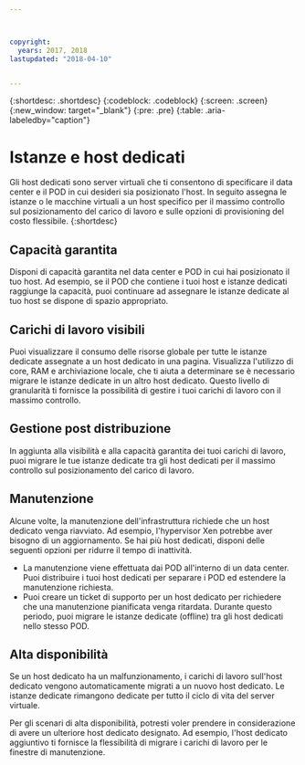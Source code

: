 ```yaml
---



copyright:
  years: 2017, 2018
lastupdated: "2018-04-10"


---
```


{:shortdesc: .shortdesc}
{:codeblock: .codeblock}
{:screen: .screen}
{:new_window: target="_blank"}
{:pre: .pre}
{:table: .aria-labeledby="caption"}


# Istanze e host dedicati 

Gli host dedicati sono server virtuali che ti consentono di specificare il data center e il POD in cui desideri sia posizionato l'host. In seguito assegna le istanze o le macchine virtuali a un host specifico per il massimo controllo sul posizionamento del carico di lavoro e sulle opzioni di provisioning del costo flessibile. {:shortdesc}

## Capacità garantita
Disponi di capacità garantita nel data center e POD in cui hai posizionato il tuo host. Ad esempio, se il POD che contiene i tuoi host e istanze dedicati raggiunge la capacità, puoi continuare ad assegnare le istanze dedicate al tuo host se dispone di spazio appropriato.

## Carichi di lavoro visibili
Puoi visualizzare il consumo delle risorse globale per tutte le istanze dedicate assegnate a un host dedicato in una pagina. Visualizza l'utilizzo di core, RAM e archiviazione locale, che ti aiuta a determinare se è necessario migrare le istanze dedicate in un altro host dedicato. Questo livello di granularità ti fornisce la possibilità di gestire i tuoi carichi di lavoro con il massimo controllo. 

## Gestione post distribuzione
In aggiunta alla visibilità e alla capacità garantita dei tuoi carichi di lavoro, puoi migrare le tue istanze dedicate tra gli host dedicati per il massimo controllo sul posizionamento del carico di lavoro.

## Manutenzione
Alcune volte, la manutenzione dell'infrastruttura richiede che un host dedicato venga riavviato. Ad esempio, l'hypervisor Xen potrebbe aver bisogno di un aggiornamento. Se hai più host dedicati, disponi delle seguenti opzioni per ridurre il tempo di inattività. 
* La manutenzione viene effettuata dai POD all'interno di un data center. Puoi distribuire i tuoi host dedicati per separare i POD ed estendere la manutenzione richiesta. 
* Puoi creare un ticket di supporto per un host dedicato per richiedere che una manutenzione pianificata venga ritardata. Durante questo periodo, puoi migrare le istanze dedicate (offline) tra gli host dedicati nello stesso POD.

## Alta disponibilità
Se un host dedicato ha un malfunzionamento, i carichi di lavoro sull'host dedicato vengono automaticamente migrati a un nuovo host dedicato. Le istanze dedicate rimangono dedicate per tutto il ciclo di vita del server virtuale.

Per gli scenari di alta disponibilità, potresti voler prendere in considerazione di avere un ulteriore host dedicato designato. Ad esempio, l'host dedicato aggiuntivo ti fornisce la flessibilità di migrare i carichi di lavoro per le finestre di manutenzione.
